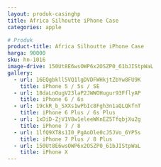 ```yaml
---
layout: produk-casinghp
title: Africa Silhoutte iPhone Case
categories: apple

# Produk
product-title: Africa Silhoutte iPhone Case
harga: 90000
sku: hn-1016
image-drive: 150Ut8E6wsOWP6x2OSZP0_61bJIStpWaL
gallery:
  - url: 16EQgbkll5VQ1lgDVDFWHkjtZbYw8FU9K
    title: iPhone 5 / 5s / SE
  - url: 18daLnOugV23laP2JWWOHugur93FflyAP
    title: iPhone 6 / 6s
  - url: 19ckR_b_SXXs1wPbIc8Fgh3n1aQLQkfnT
    title: iPhone 6 Plus / 6s Plus
  - url: 1xDiD-ZjV1V8w1eleeWKnEZ5TfqbjXu2g
    title: iPhone 7 / 8
  - url: 1lfQ9XT8s1I0_PgAoDle0cJ5JVo_6YP5s
    title: iPhone 7 Plus / 8 Plus
  - url: 150Ut8E6wsOWP6x2OSZP0_61bJIStpWaL
    title: iPhone X
---
```

